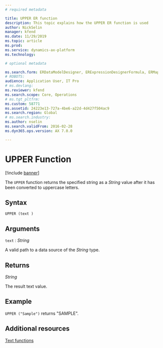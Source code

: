 ```yaml
---
# required metadata

title: UPPER ER function
description: This topic explains how the UPPER ER function is used
author: NickSelin
manager: kfend
ms.date: 11/29/2019
ms.topic: article
ms.prod: 
ms.service: dynamics-ax-platform
ms.technology: 

# optional metadata

ms.search.form: ERDataModelDesigner, ERExpressionDesignerFormula, ERMappedFormatDesigner, ERModelMappingDesigner
# ROBOTS: 
audience: Application User, IT Pro
# ms.devlang: 
ms.reviewer: kfend
ms.search.scope: Core, Operations
# ms.tgt_pltfrm: 
ms.custom: 58771
ms.assetid: 24223e13-727a-4be6-a22d-4d427f504ac9
ms.search.region: Global
# ms.search.industry: 
ms.author: nselin
ms.search.validFrom: 2016-02-28
ms.dyn365.ops.version: AX 7.0.0

---
```


# <a name="UPPER">UPPER Function</a>

[!include [banner](../includes/banner.md)]

The `UPPER` function returns the specified string as a *String* value after it has been converted to uppercase letters.

## Syntax

```
UPPER (text )
```

## Arguments

`text` : *String*

A valid path to a data source of the *String* type.

## Returns

*String*

The result text value.

## Example

`UPPER ("Sample")` returns "SAMPLE".

## Additional resources

[Text functions](er-functions-category-text.md)

